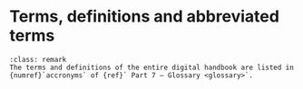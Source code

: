 <!--- Copyright (C) Matrisk GmbH 2022 -->

# Terms, definitions and abbreviated terms

```{admonition} Remark
:class: remark
The terms and definitions of the entire digital handbook are listed in {numref}`accronyms` of {ref}` Part 7 – Glossary <glossary>`.
```
